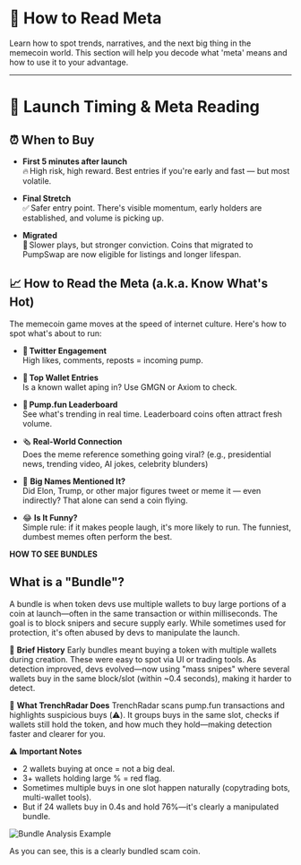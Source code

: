 # 🧠 How to Read Meta

Learn how to spot trends, narratives, and the next big thing in the memecoin world. This section will help you decode what 'meta' means and how to use it to your advantage.

---

# 📡 Launch Timing & Meta Reading

## ⏰ When to Buy
- **First 5 minutes after launch**  
  🔥 High risk, high reward. Best entries if you're early and fast — but most volatile.

- **Final Stretch**  
  ✅ Safer entry point. There's visible momentum, early holders are established, and volume is picking up.

- **Migrated**  
  🐢 Slower plays, but stronger conviction. Coins that migrated to PumpSwap are now eligible for listings and longer lifespan.

## 📈 How to Read the Meta (a.k.a. Know What's Hot)
The memecoin game moves at the speed of internet culture. Here's how to spot what's about to run:

- 🧵 **Twitter Engagement**  
  High likes, comments, reposts = incoming pump.

- 👑 **Top Wallet Entries**  
  Is a known wallet aping in? Use GMGN or Axiom to check.

- 🤖 **Pump.fun Leaderboard**  
  See what's trending in real time. Leaderboard coins often attract fresh volume.

- 🗞 **Real-World Connection**  
  Does the meme reference something going viral? (e.g., presidential news, trending video, AI jokes, celebrity blunders)

- 🚀 **Big Names Mentioned It?**  
  Did Elon, Trump, or other major figures tweet or meme it — even indirectly? That alone can send a coin flying.

- 😂 **Is It Funny?**  
  Simple rule: if it makes people laugh, it's more likely to run. The funniest, dumbest memes often perform the best. 


**HOW TO SEE BUNDLES**

## What is a "Bundle"?
A bundle is when token devs use multiple wallets to buy large portions of a coin at launch—often in the same transaction or within milliseconds. The goal is to block snipers and secure supply early. While sometimes used for protection, it's often abused by devs to manipulate the launch.

💊 **Brief History**
Early bundles meant buying a token with multiple wallets during creation. These were easy to spot via UI or trading tools. As detection improved, devs evolved—now using "mass snipes" where several wallets buy in the same block/slot (within ~0.4 seconds), making it harder to detect.

🤖 **What TrenchRadar Does**
TrenchRadar scans pump.fun transactions and highlights suspicious buys (⚠️). It groups buys in the same slot, checks if wallets still hold the token, and how much they hold—making detection faster and clearer for you.

⚠️ **Important Notes**
- 2 wallets buying at once = not a big deal.
- 3+ wallets holding large % = red flag.
- Sometimes multiple buys in one slot happen naturally (copytrading bots, multi-wallet tools).
- But if 24 wallets buy in 0.4s and hold 76%—it's clearly a manipulated bundle.

![Bundle Analysis Example](assets/images/bundle.png)

As you can see, this is a clearly bundled scam coin. 
